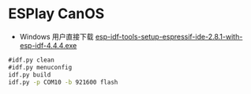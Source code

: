  # ESPlay CanOS

- Windows 用户直接下载 [esp-idf-tools-setup-espressif-ide-2.8.1-with-esp-idf-4.4.4.exe](https://dl.espressif.com/dl/idf-installer/esp-idf-tools-setup-espressif-ide-2.8.1-with-esp-idf-4.4.4.exe)

```cmd
#idf.py clean
#idf.py menuconfig
idf.py build
idf.py -p COM10 -b 921600 flash
```

